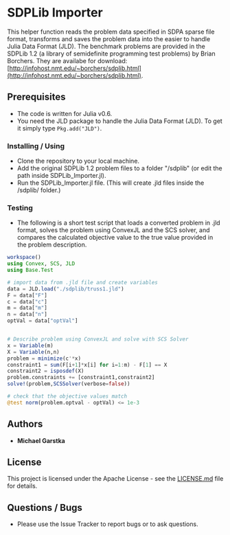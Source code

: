 # SDPLib Importer

This helper function reads the problem data specified in SDPA sparse file format, transforms and saves the problem data into the easier to handle Julia Data Format (JLD).
The benchmark problems are provided in the SDPLib 1.2 (a library of semidefinite programming test problems) by Brian Borchers. They are availabe for download: [http://infohost.nmt.edu/~borchers/sdplib.html](http://infohost.nmt.edu/~borchers/sdplib.html).

## Prerequisites

- The code is written for Julia v0.6. 
- You need the JLD package to handle the Julia Data Format (JLD). To get it simply type ``Pkg.add("JLD")``.

### Installing / Using

- Clone the repository to your local machine.
- Add the original SDPLib 1.2 problem files to a folder "/sdplib" (or edit the path inside SDPLib_Importer.jl).
- Run the SDPLib_Importer.jl file. (This will create .jld files inside the /sdplib/ folder.)

### Testing 
- The following is a short test script that loads a converted problem in .jld format, solves the problem using ConvexJL and the SCS solver, and compares the calculated objective value to the true value provided in the problem description.
```julia
workspace()
using Convex, SCS, JLD
using Base.Test

# import data from .jld file and create variables
data = JLD.load("./sdplib/truss1.jld")
F = data["F"]
c = data["c"]
m = data["m"]
n = data["n"]
optVal = data["optVal"]


# Describe problem using ConvexJL and solve with SCS Solver
x = Variable(m)
X = Variable(n,n)
problem = minimize(c'*x)
constraint1 = sum(F[i+1]*x[i] for i=1:m) - F[1] == X
constraint2 = isposdef(X)
problem.constraints += [constraint1,constraint2]
solve!(problem,SCSSolver(verbose=false))

# check that the objective values match
@test norm(problem.optval - optVal) <= 1e-3
```

## Authors

* **Michael Garstka**


## License

This project is licensed under the Apache License - see the [LICENSE.md](LICENSE.md) file for details.

## Questions / Bugs
- Please use the Issue Tracker to report bugs or to ask questions.
